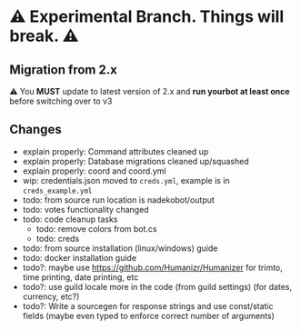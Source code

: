 # :warning: Experimental Branch. Things will break. :warning:

## Migration from 2.x 

:warning: You **MUST** update to latest version of 2.x and **run yourbot at least once** before switching over to v3  

## Changes

- explain properly: Command attributes cleaned up
- explain properly: Database migrations cleaned up/squashed
- explain properly: coord and coord.yml
- wip: credentials.json moved to `creds.yml`, example is in `creds_example.yml`
- todo: from source run location is nadekobot/output
- todo: votes functionality changed
- todo: code cleanup tasks
    - todo: remove colors from bot.cs
    - todo: creds
- todo: from source installation (linux/windows) guide
- todo: docker installation guide
- todo?: maybe use https://github.com/Humanizr/Humanizer for trimto, time printing, date printing, etc
- todo?: use guild locale more in the code (from guild settings) (for dates, currency, etc?)
- todo?: Write a sourcegen for response strings and use const/static fields (maybe even typed to enforce correct number of arguments)